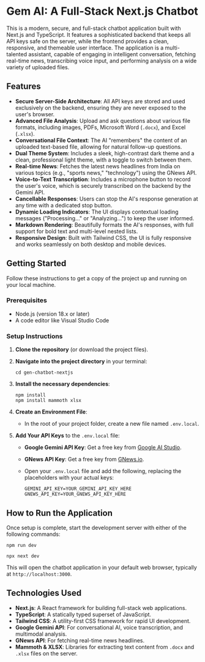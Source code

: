 # Gem AI: A Full-Stack Next.js Chatbot
This is a modern, secure, and full-stack chatbot application built with Next.js and TypeScript. It features a sophisticated backend that keeps all API keys safe on the server, while the frontend provides a clean, responsive, and themeable user interface.
The application is a multi-talented assistant, capable of engaging in intelligent conversation, fetching real-time news, transcribing voice input, and performing analysis on a wide variety of uploaded files.

## Features
* **Secure Server-Side Architecture**: All API keys are stored and used exclusively on the backend, ensuring they are never exposed to the user's browser.
* **Advanced File Analysis**: Upload and ask questions about various file formats, including images, PDFs, Microsoft Word (`.docx`), and Excel (`.xlsx`).
* **Conversational File Context**: The AI "remembers" the content of an uploaded text-based file, allowing for natural follow-up questions.
* **Dual Theme System**: Includes a sleek, high-contrast dark theme and a clean, professional light theme, with a toggle to switch between them.
* **Real-time News**: Fetches the latest news headlines from India on various topics (e.g., "sports news," "technology") using the GNews API.
* **Voice-to-Text Transcription**: Includes a microphone button to record the user's voice, which is securely transcribed on the backend by the Gemini API.
* **Cancellable Responses**: Users can stop the AI's response generation at any time with a dedicated stop button.
* **Dynamic Loading Indicators**: The UI displays contextual loading messages ("Processing..." or "Analyzing...") to keep the user informed.
* **Markdown Rendering**: Beautifully formats the AI's responses, with full support for bold text and multi-level nested lists.
* **Responsive Design**: Built with Tailwind CSS, the UI is fully responsive and works seamlessly on both desktop and mobile devices.
  
## Getting Started
Follow these instructions to get a copy of the project up and running on your local machine.

### Prerequisites
* Node.js (version 18.x or later)
* A code editor like Visual Studio Code
### Setup Instructions
1. **Clone the repository** (or download the project files).
2. **Navigate into the project directory** in your terminal:

   ```
   cd gen-chatbot-nextjs
   ```
3. **Install the necessary dependencies**:

   ```
   npm install
   npm install mammoth xlsx
   ```
4. **Create an Environment File**:
   * In the root of your project folder, create a new file named `.env.local`.
5. **Add Your API Keys** to the `.env.local` file:
   * **Google Gemini API Key**: Get a free key from [Google AI Studio](https://aistudio.google.com/).
   * **GNews API Key**: Get a free key from [GNews.io](https://gnews.io/).
   * Open your `.env.local` file and add the following, replacing the placeholders with your actual keys:

     ```
     GEMINI_API_KEY=YOUR_GEMINI_API_KEY_HERE
     GNEWS_API_KEY=YOUR_GNEWS_API_KEY_HERE
     ```
## How to Run the Application
Once setup is complete, start the development server with either of the following commands:

```
npm run dev
```

```
npx next dev
```
This will open the chatbot application in your default web browser, typically at `http://localhost:3000`.

## Technologies Used
* **Next.js**: A React framework for building full-stack web applications.
* **TypeScript**: A statically typed superset of JavaScript.
* **Tailwind CSS**: A utility-first CSS framework for rapid UI development.
* **Google Gemini API**: For conversational AI, voice transcription, and multimodal analysis.
* **GNews API**: For fetching real-time news headlines.
* **Mammoth & XLSX**: Libraries for extracting text content from `.docx` and `.xlsx` files on the server.
